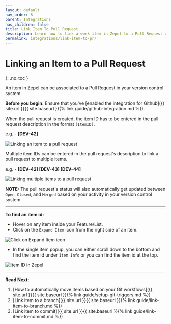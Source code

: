```yaml
---
layout: default
nav_order: 8
parent: Integrations
has_children: false
title: Link Item To Pull Request
description: Learn how to link a work item in Zepel to a Pull Request using Github, Bitbucket, or Gitlab.
permalink: integrations/link-item-to-pr/
---
```

# Linking an Item to a Pull Request
{: .no_toc }

An item in Zepel can be associated to a Pull Request in your version control system.

__Before you begin:__ Ensure that you've [enabled the integration for Github]({{ site.url }}{{ site.baseurl }}{% link guide/github-integration.md %}).

When the pull request is created, the item ID has to be entered in the pull request description in the format ```[ItemID]```.

e.g. - __[DEV-42]__

![Linking an item to a pull request](/guide/assets/uploads/zepel-linking-an-item-to-pr.png "Linking an item to a pull request")

Multiple item IDs can be entered in the pull request's description to link a pull request to multiple items.

e.g. - __[DEV-42] [DEV-43] [DEV-44]__

![Linking multiple items to a pull request](/guide/assets/uploads/zepel-linking-multiple-items-to-pr.png "Linking multiple items to a pull request")

**NOTE:** The pull request's status will also automatically get updated between ```Open```, ```Closed```, and ```Merged``` based on your activity in your version control system.

---

__To find an item id:__

- Hover on any item inside your Feature/List. 
- Click on the ```Expand Item``` icon from the right side of an item.

![Click on Expand Item icon](/guide/assets/uploads/expand-item.png "Expand Item Icon")

- In the single item popup, you can either scroll down to the bottom and find the item id under ```Item Info``` or you can find the item id at the top.

![Item ID in Zepel](/guide/assets/uploads/zepel-item-id.png "Item ID in Zepel")

---

__Read Next:__ 

1. [How to automatically move items based on your Git workflows]({{ site.url }}{{ site.baseurl }}{% link guide/setup-git-triggers.md %})
1. [Link item to a branch]({{ site.url }}{{ site.baseurl }}{% link guide/link-item-to-branch.md %})
1. [Link item to commit]({{ site.url }}{{ site.baseurl }}{% link guide/link-item-to-commit.md %})
